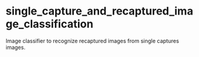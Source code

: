 # single_capture_and_recaptured_image_classification
Image classifier to recognize recaptured images from single captures images. 
